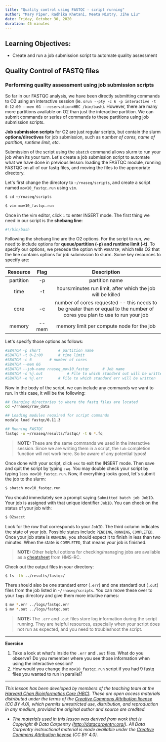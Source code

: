 ```yaml
---
title: "Quality control using FASTQC - script running"
author: "Mary Piper, Radhika Khetani, Meeta Mistry, Jihe Liu"
date: Friday, October 30, 2020
duration: 45 minutes
---
```


## Learning Objectives:

* Create and run a job submission script to automate quality assessment

## Quality Control of FASTQ files


### Performing quality assessment using job submission scripts
So far in our FASTQC analysis, we have been directly submitting commands to O2 using an interactive session (ie. `srun --pty -c 6 -p interactive -t 0-12:00 --mem 6G --reservation=HBC /bin/bash`). However, there are many more partitions available on O2 than just the interactive partition. We can submit commands or series of commands to these partitions using job submission scripts. 

**Job submission scripts** for O2 are just regular scripts, but contain the slurm **options/directives** for job submission, such as *number of cores, name of partition, runtime limit, etc*. 

Submission of the script using the `sbatch` command allows slurm to run your job when its your turn. Let's create a job submission script to automate what we have done in previous lesson: loading the FASTQC module, running FASTQC on all of our fastq files, and moving the files to the appropriate directory.

Let's first change the directory to `~/rnaseq/scripts`, and create a script named `mov10_fastqc.run` using `vim`.

```bash
$ cd ~/rnaseq/scripts

$ vim mov10_fastqc.run
```

Once in the vim editor, click `i` to enter INSERT mode. The first thing we need in our script is the **shebang line**:

```bash
#!/bin/bash
```

Following the shebang line are the O2 options. For the script to run, we need to include options for **queue/partition (-p) and runtime limit (-t)**. To specify our options, we precede the option with `#SBATCH`, which tells O2 that the line contains options for job submission to slurm. Some key resources to specify are:

|Resource|Flag|Description|
|:----:|:----:|:----:|
|partition|-p|partition name|
|time|-t|hours:minutes run limit, after which the job will be killed|
|core|-c|number of cores requested -- this needs to be greater than or equal to the number of cores you plan to use to run your job|
|memory|--mem|memory limit per compute node for the job|

Let's specify those options as follows:

```bash
#SBATCH -p short 		# partition name
#SBATCH -t 0-2:00 		# time limit
#SBATCH -c 6 		# number of cores
#SBATCH --mem 6G
#SBATCH --job-name rnaseq_mov10_fastqc 		# Job name
#SBATCH -o %j.out			# File to which standard out will be written
#SBATCH -e %j.err 		# File to which standard err will be written
```

Now in the body of the script, we can include any commands we want to run. In this case, it will be the following:

```bash
## Changing directories to where the fastq files are located
cd ~/rnaseq/raw_data

## Loading modules required for script commands
module load fastqc/0.11.3

## Running FASTQC
fastqc -o ~/rnaseq/results/fastqc/ -t 6 *.fq
```
> **NOTE:** These are the same commands we used in the interactive session. Since we are writing them in a script, the `tab` completion function will not work here. So be aware of any potential typos!

Once done with your script, click `esc` to exit the INSERT mode. Then save and quit the script by typing `:wq`. You may double check your script by typing `less mov10_fastqc.run`. Now, if everything looks good, let's submit the job to the slurm:

```bash
$ sbatch mov10_fastqc.run
```

You should immediately see a prompt saying `Submitted batch job JobID`. Your job is assigned with that unique identifier `JobID`. You can check on the status of your job with:

```bash
$ O2sacct
```

Look for the row that corresponds to your `JobID`. The third column indicates the state of your job. Possible states include `PENDING`, `RUNNING`, `COMPLETED`. Once your job state is `RUNNING`, you should expect it to finish in less than two minutes. When the state is `COMPLETED`, that means your job is finished.

> **NOTE:** Other helpful options for checking/managing jobs are available as a [cheatsheet](https://wiki.rc.hms.harvard.edu/display/O2/O2+Command+CheatSheet) from HMS-RC.

Check out the output files in your directory:
```bash
$ ls -lh ../results/fastqc/
```
There should also be one standard error (`.err`) and one standard out (`.out`) files from the job listed in `~/rnaseq/scripts`. You can move these over to your `logs` directory and give them more intuitive names:

```bash
$ mv *.err ../logs/fastqc.err
$ mv *.out ../logs/fastqc.out
```
> **NOTE:** The `.err` and `.out` files store log information during the script running. They are helpful resources, especially when your script does not run as expected, and you need to troubleshoot the script.

***
**Exercise**
1. Take a look at what's inside the `.err` and `.out` files. What do you observe? Do you remember where you see those information when using the interactive session?
2. How would you change the `mov10_fastqc.run` script if you had 9 fastq files you wanted to run in parallel?

---
*This lesson has been developed by members of the teaching team at the [Harvard Chan Bioinformatics Core (HBC)](http://bioinformatics.sph.harvard.edu/). These are open access materials distributed under the terms of the [Creative Commons Attribution license](https://creativecommons.org/licenses/by/4.0/) (CC BY 4.0), which permits unrestricted use, distribution, and reproduction in any medium, provided the original author and source are credited.*

* *The materials used in this lesson was derived from work that is Copyright © Data Carpentry (http://datacarpentry.org/). 
All Data Carpentry instructional material is made available under the [Creative Commons Attribution license](https://creativecommons.org/licenses/by/4.0/) (CC BY 4.0).*
